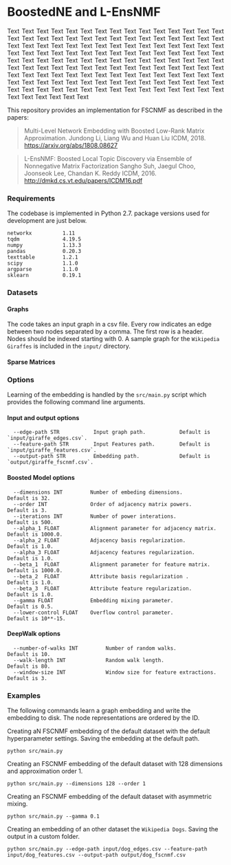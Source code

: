 BoostedNE and L-EnsNMF
============================================
<p align="justify">
Text Text Text Text Text Text Text Text Text Text Text Text Text Text Text Text Text Text Text Text Text Text Text Text Text Text Text Text Text Text Text Text Text Text Text Text Text Text Text Text Text Text Text Text Text Text Text Text Text Text Text Text Text Text Text Text Text Text Text Text Text Text Text Text Text Text Text Text Text Text Text Text Text Text Text Text Text Text Text Text Text Text Text Text Text Text Text Text Text Text Text Text Text Text Text Text Text Text Text Text Text Text Text Text Text Text Text Text Text Text Text Text Text Text Text Text Text Text Text Text Text Text Text Text Text Text Text Text Text Text Text Text Text Text Text Text Text Text Text Text Text 

This repository provides an implementation for FSCNMF as described in the papers:
> Multi-Level Network Embedding with Boosted Low-Rank Matrix Approximation.
> Jundong Li, Liang Wu and Huan Liu
> ICDM, 2018.
> https://arxiv.org/abs/1808.08627


> L-EnsNMF: Boosted Local Topic Discovery via Ensemble of Nonnegative Matrix Factorization
> Sangho Suh, Jaegul Choo, Joonseok Lee, Chandan K. Reddy
> ICDM, 2016.
> http://dmkd.cs.vt.edu/papers/ICDM16.pdf

### Requirements

The codebase is implemented in Python 2.7. package versions used for development are just below.
```
networkx          1.11
tqdm              4.19.5
numpy             1.13.3
pandas            0.20.3
texttable         1.2.1
scipy             1.1.0
argparse          1.1.0
sklearn           0.19.1
```

### Datasets

#### Graphs

The code takes an input graph in a csv file. Every row indicates an edge between two nodes separated by a comma. The first row is a header. Nodes should be indexed starting with 0. A sample graph for the `Wikipedia Giraffes` is included in the  `input/` directory.

#### Sparse Matrices

### Options

Learning of the embedding is handled by the `src/main.py` script which provides the following command line arguments.

#### Input and output options

```
  --edge-path STR           Input graph path.           Default is `input/giraffe_edges.csv`.
  --feature-path STR        Input Features path.        Default is `input/giraffe_features.csv`.
  --output-path STR         Embedding path.             Default is `output/giraffe_fscnmf.csv`.
```

#### Boosted Model options

```
  --dimensions INT         Number of embeding dimensions.                     Default is 32.
  --order INT              Order of adjacency matrix powers.                  Default is 3.
  --iterations INT         Number of power interations.                       Default is 500.
  --alpha_1 FLOAT          Alignment parameter for adjacency matrix.          Default is 1000.0.
  --alpha_2 FLOAT          Adjacency basis regularization.                    Default is 1.0.
  --alpha_3 FLOAT          Adjacency features regularization.                 Default is 1.0.
  --beta_1  FLOAT          Alignment parameter for feature matrix.            Default is 1000.0.
  --beta_2  FLOAT          Attribute basis regularization .                   Default is 1.0.
  --beta_3  FLOAT          Attribute feature regularization.                  Default is 1.0.
  --gamma FLOAT            Embedding mixing parameter.                        Default is 0.5.  
  --lower-control FLOAT    Overflow control parameter.                        Default is 10**-15.  
```

#### DeepWalk options

```
  --number-of-walks INT         Number of random walks.                  Default is 10.
  --walk-length INT             Random walk length.                      Default is 80.
  --window-size INT             Window size for feature extractions.     Default is 3.
```

### Examples

The following commands learn a graph embedding and write the embedding to disk. The node representations are ordered by the ID.

Creating aN FSCNMF embedding of the default dataset with the default hyperparameter settings. Saving the embedding at the default path.

```
python src/main.py
```
Creating an FSCNMF embedding of the default dataset with 128 dimensions and approximation order 1.

```
python src/main.py --dimensions 128 --order 1
```

Creating an FSCNMF embedding of the default dataset with asymmetric mixing.

```
python src/main.py --gamma 0.1
```

Creating an embedding of an other dataset the `Wikipedia Dogs`. Saving the output in a custom folder.

```
python src/main.py --edge-path input/dog_edges.csv --feature-path input/dog_features.csv --output-path output/dog_fscnmf.csv
```

